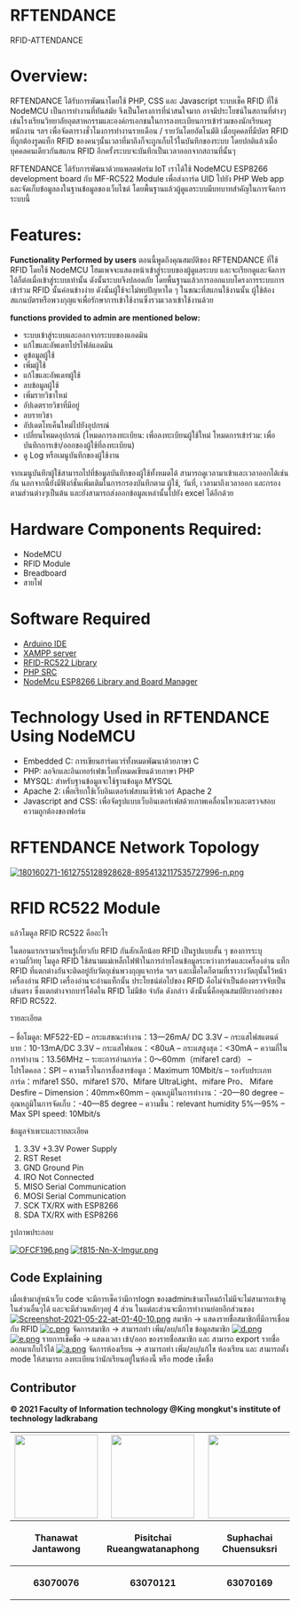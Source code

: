 # RFTENDANCE
RFID-ATTENDANCE

# Overview:

RFTENDANCE ได้รับการพัฒนาโดยใช้ PHP, CSS และ Javascript ระบบเช็ค RFID ที่ใช้ NodeMCU เป็นการทำงานที่ทันสมัย จึงเป็นโครงการที่น่าสนใจมาก อาจมีประโยชน์ในสถานที่ต่างๆเช่นโรงเรียนวิทยาลัยอุตสาหกรรมและองค์กรเอกชนในการลงทะเบียนการเข้าร่วมของนักเรียนครูพนักงาน ฯลฯ เพื่อจัดตารางชั่วโมงการทำงานรายเดือน / รายวันโดยอัตโนมัติ เมื่อบุคคลที่มีบัตร RFID ที่ถูกต้องรูดแท็ก RFID ของคนๆนั้นเวลาที่มาถึงก็จะถูกเก็บไว้ในบันทึกของระบบ โดยปกติแล้วเมื่อบุคคลคนเดียวกันสแกน RFID อีกครั้งระบบจะบันทึกเป็นเวลาออกจากสถานที่นั้นๆ


RFTENDANCE ได้รับการพัฒนาด้วยแพลตฟอร์ม IoT เราได้ใช้ NodeMCU ESP8266 development board กับ MF-RC522 Module เพื่อส่งการ์ด UID ไปยัง PHP Web app และจัดเก็บข้อมูลลงในฐานข้อมูลของเว็บไซต์ โดยพื้นฐานแล้วผู้ดูแลระบบมีบทบาทสำคัญในการจัดการระบบนี้

# Features:
 **Functionality Performed by users**
ตอนนี้พูดถึงคุณสมบัติของ RFTENDANCE ที่ใช้ RFID โดยใช้ NodeMCU โฮมเพจจะแสดงหน้าเข้าสู่ระบบของผู้ดูแลระบบ และจะเรียกดูและจัดการได้ก็ต่อเมื่อเข้าสู่ระบบเท่านั้น ดังนั้นระบบจึงปลอดภัย โดยพื้นฐานแล้วการออกแบบโครงการระบบการเข้าร่วม RFID นั้นค่อนข้างง่าย ดังนั้นผู้ใช้จะไม่พบปัญหาใด ๆ ในขณะที่สแกนใช้งานนั้น ผู้ใช้ต้องสแกนบัตรหรือพวงกุญแจเพื่อรักษาการเข้าใช้งานซึ่งรวมเวลาเข้าใช้งานด้วย

**functions provided to admin are mentioned below:**
 - ระบบเข้าสู่ระบบและออกจากระบบของแอดมิน
 - แก้ไขและอัพเดทโปรไฟล์แอดมิน
 - ดูข้อมูลผู้ใช้
 - เพิ่มผู้ใช้
 - แก้ไขและอัพเดทผู้ใช้
 - ลบข้อมูลผู้ใช้
 - เพิ่มรายวิชาใหม่
 - อัปเดตรายวิชาที่มีอยู่
 - ลบรายวิชา
 - อัปเดตโทเค็นใหม่ไปยังอุปกรณ์
 - เปลี่ยนโหมดอุปกรณ์ (โหมดการลงทะเบียน: เพื่อลงทะเบียนผู้ใช้ใหม่ โหมดการเข้าร่วม: เพื่อบันทึกการเข้า/ออกของผู้ใช้ที่ลงทะเบียน)
 - ดู Log หรือเมนูบันทึกของผู้ใช้งาน

จากเมนูบันทึกผู้ใช้สามารถไปที่ข้อมูลบันทึกของผู้ใช้ทั้งหมดได้ สามารถดูเวลามาเข้าและเวลาออกได้เช่นกัน 
นอกจากนี้ยังมีฟังก์ชั่นเพิ่มเติมในการกรองบันทึกตาม ผู้ใช้, วันที่, เวลามาถึงเวลาออก และกรองตามส่วนต่างๆเป็นต้น
และยังสามารถส่งออกข้อมูลเหล่านั้นไปยัง excel ได้อีกด้วย

# Hardware Components Required:
- NodeMCU
- RFID Module
- Breadboard
- สายไฟ

# Software Required
- [Arduino IDE](https://www.arduino.cc/en/main/software)
- [XAMPP server](https://www.apachefriends.org/download.html)
- [RFID-RC522 Library](https://github.com/miguelbalboa/rfid)
- [PHP SRC](https://google.com)
- [NodeMcu ESP8266 Library and Board Manager](https://github.com/esp8266/Arduino#installing-with-boards-manager)

# Technology Used in RFTENDANCE Using NodeMCU

- Embedded C: การเขียนฮาร์ดแวร์ทั้งหมดพัฒนาด้วยภาษา C
- PHP: ลอจิกและอินเทอร์เฟซเว็บทั้งหมดเขียนด้วยภาษา PHP
- MYSQL: สำหรับฐานข้อมูลจะใช้ฐานข้อมูล MYSQL
- Apache 2: เพื่อเรียกใช้เว็บอินเตอร์เฟสบนเซิร์ฟเวอร์ Apache 2
- Javascript and CSS: เพื่อจัดรูปแบบเว็บอินเตอร์เฟสด้วยภาพเคลื่อนไหวและตรวจสอบความถูกต้องของฟอร์ม

# RFTENDANCE Network Topology
 [![180160271-1612755128928628-8954132117535727996-n.png](https://i.postimg.cc/tJzzwgJG/180160271-1612755128928628-8954132117535727996-n.png)](https://postimg.cc/WqhrJT05)
 
# RFID RC522 Module
แล้วโมดูล RFID RC522 คืออะไร

ในตอนแรกเรามาเรียนรู้เกี่ยวกับ RFID กันสักเล็กน้อย RFID เป็นรูปแบบสั้น ๆ ของการระบุความถี่วิทยุ โมดูล RFID ใช้สนามแม่เหล็กไฟฟ้าในการถ่ายโอนข้อมูลระหว่างการ์ดและเครื่องอ่าน แท็ก RFID ที่แตกต่างกันจะติดอยู่กับวัตถุเช่นพวงกุญแจการ์ด ฯลฯ และเมื่อใดก็ตามที่เราวางวัตถุนั้นไว้หน้าเครื่องอ่าน RFID เครื่องอ่านจะอ่านแท็กนั้น ประโยชน์ต่อไปของ RFID คือไม่จำเป็นต้องตรวจจับเป็นเส้นตรง ซึ่งแตกต่างจากบาร์โค้ดใน RFID ไม่มีข้อ จำกัด ดังกล่าว ดังนั้นนี่คือคุณสมบัติบางอย่างของ RFID RC522.

รายละเอียด

– ชื่อโมดูล: MF522-ED
– กระแสขณะทำงาน：13—26mA/ DC 3.3V
– กระแสไฟสแตนด์บาย：10-13mA/DC 3.3V
– กระแสไฟนอน：<80uA
– กระแสสูงสุด：<30mA
– ความถี่ในการทำงาน：13.56MHz
– ระยะการอ่านการ์ด：0～60mm（mifare1 card）
– โปรโตคอล：SPI
– ความเร็วในการสื่อสารข้อมูล：Maximum 10Mbit/s
– รองรับประเภทการ์ด：mifare1 S50、mifare1 S70、Mifare UltraLight、mifare Pro、 Mifare Desfire
– Dimension：40mm×60mm
– อุณหภูมิในการทำงาน：-20—80 degree
– อุณหภูมิในการจัดเก็บ：-40—85 degree
– ความชื้น：relevant humidity 5%—95%
– Max SPI speed: 10Mbit/s

ข้อมูลจำเพาะและรายละเอียด

1. 3.3V +3.3V Power Supply
2. RST Reset
3. GND Ground Pin
4. IRO Not Connected
5. MISO Serial Communication
6. MOSI Serial Communication
7. SCK TX/RX with ESP8266
8. SDA TX/RX with ESP8266

รูปภาพประกอบ
 
 [![OFCF196.png](https://i.postimg.cc/0jtw7Krj/OFCF196.png)](https://postimg.cc/sGhxrXYC)
 [![f815-Nn-X-Imgur.png](https://i.postimg.cc/sx2BffKr/f815-Nn-X-Imgur.png)](https://postimg.cc/dkzQ4YzH)
 
## Code Explaining
   เมื่อเข้ามาสู่หน้าเว็บ code จะมีการเช็คว่ามีการlogn ของadminเข้ามาไหมถ้าไม่มีจะไม่สามารถเข้าดูในส่วนอื่นๆได้ และจะมีส่วนหลักๆอยู่ 4 ส่วน ในแต่ละส่วนจะมีการทำงานย่อยอีกส่วนของ 
        [![Screenshot-2021-05-22-at-01-40-10.png](https://i.postimg.cc/TwdLFc6V/Screenshot-2021-05-22-at-01-40-10.png)](https://postimg.cc/67PpGnTq)
        สมาชิก -> แสดงรายชื่อสมาชิกที่มีการเชื่อมกับ RFID
        [![c.png](https://i.postimg.cc/ZKStSsgz/c.png)](https://postimg.cc/w30b52gw)
        จัดการสมาชิก -> สามารถทำ เพิ่ม/ลบ/แก้ไข ข้อมูลสมาชิก
        [![d.png](https://i.postimg.cc/PrryYmv8/d.png)](https://postimg.cc/23MnfLwz)
        [![e.png](https://i.postimg.cc/mkZY3skG/e.png)](https://postimg.cc/qhY60W2m)
        รายการเช็คชื่อ -> แสดงเวลา เข้า/ออก ของรายชื่อสมาชิก และ สามารถ export รายชื่อ ออกมาเก็บไว้ได้
        [![a.png](https://i.postimg.cc/TYgdjD8f/a.png)](https://postimg.cc/qzBH4gM5)
        จัดการห้องเรียน -> สามารถทำ เพิ่ม/ลบ/แก้ไข ห้องเรียน และ สามารถตั้ง mode ให้สามารถ ลงทะเบียนว่านักเรียนอยู่ในห้องนี้ หรือ mode เช็คชื่อ
        
        
## Contributor
<b>© 2021 Faculty of Information technology @King mongkut's institute of technology ladkrabang</b> <br />

 
<center><table>
 <tr>
  <th><img src="https://media.discordapp.net/attachments/793282060478447636/843429531565293578/117890754_3155423994543005_6112069566971803738_n.png?width=531&height=531" height="150" width="150"></th>
  <th><img src="https://scontent.fbkk8-3.fna.fbcdn.net/v/t1.6435-9/135558998_3528759434016224_5685608112693758907_n.jpg?_nc_cat=111&ccb=1-3&_nc_sid=09cbfe&_nc_ohc=pAPSCvEeY54AX_rkW_7&_nc_ht=scontent.fbkk8-3.fna&oh=30befdb15dfa7bd8b07e8884e6852f0f&oe=60C78B5F" height="150" width="150"></th>
  <th><img src="https://scontent.fbkk12-1.fna.fbcdn.net/v/t1.6435-9/67589688_2435564026721008_7526426871907483648_n.jpg?_nc_cat=108&ccb=1-3&_nc_sid=174925&_nc_ohc=av78ZhSRZc0AX_L03ui&_nc_ht=scontent.fbkk12-1.fna&oh=e38986458b4f4190fb9bf14a3d8795b4&oe=60C4FCDF" height="150" width="150"></th>
  <th><img src="https://scontent.fbkk12-3.fna.fbcdn.net/v/t35.18174-12/1071965_271392409670165_765629984_o.jpg?_nc_cat=102&ccb=1-3&_nc_sid=8bfeb9&_nc_ohc=KP-2AQlPxmAAX-s6Yy_&_nc_ht=scontent.fbkk12-3.fna&oh=9c9b8be7412a014e413de3359459bb28&oe=60A2583F" height="150" width="150"></th>
 </tr>
 <tr>
  <th><p align="center">Thanawat  Jantawong</p></th> 
  <th><p align="center">Pisitchai Rueangwatanaphong</p></th>
  <th><p align="center">Suphachai Chuensuksri</p></th>
  <th><p align="center">Apichet   Komwatcharapong</p></th>
 </tr>
 <tr>
  <th><p align="center">63070076</p></th>
  <th><p align="center">63070121</p></th>
  <th><p align="center">63070169</p></th>
  <th><p align="center">63070183</p></th>
 </table></center>
 
<br />

